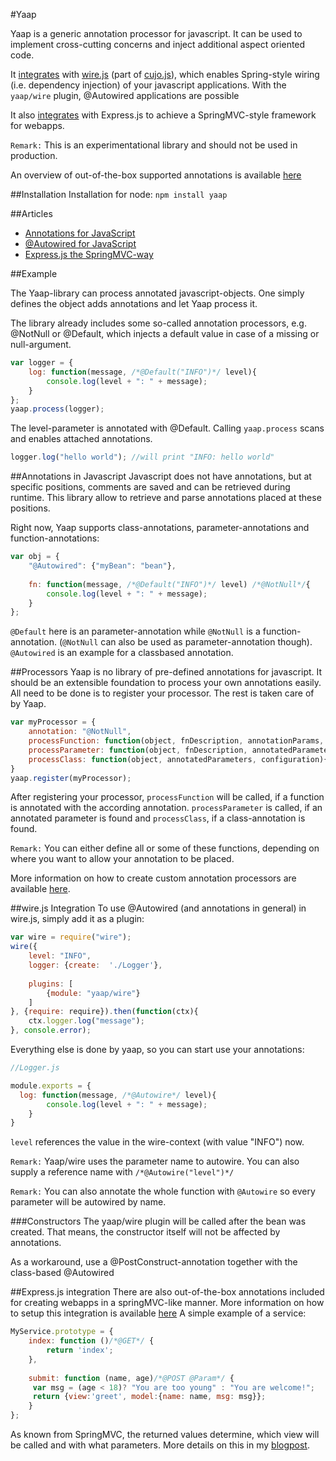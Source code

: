 #Yaap

Yaap is a generic annotation processor for javascript. It can be used to implement cross-cutting concerns and inject additional aspect oriented code.


It [integrates](#wirejs-integration) with [wire.js](https://github.com/cujojs/wire) (part of [cujo.js](http://cujojs.com)), which enables Spring-style wiring (i.e. dependency injection) of your javascript applications. 
With the `yaap/wire` plugin, @Autowired applications are possible

It also [integrates](#expressjs-integration) with Express.js to achieve a SpringMVC-style framework for webapps.

`Remark:` This is an experimentational library and should not be used in production.

An overview of out-of-the-box supported annotations is available [here](docs/annotations.md)

##Installation
Installation for node: `npm install yaap`

##Articles

* [Annotations for JavaScript](http://cubiccow.blogspot.com/2013/02/yaap-annotations-for-javascript.html)
* [@Autowired for JavaScript](http://cubiccow.blogspot.de/2013/02/autowire-for-javascript.html)
* [Express.js the SpringMVC-way](http://cubiccow.blogspot.com/2013/04/expressjs-springmvc-way.html)

##Example

The Yaap-library can process annotated javascript-objects. One simply defines the object adds annotations and let Yaap process it.

The library already includes some so-called annotation processors, e.g. @NotNull or @Default, which injects a default value in case of a missing or null-argument.

```js
var logger = {
	log: function(message, /*@Default("INFO")*/ level){
		console.log(level + ": " + message);
	}
};
yaap.process(logger);
```

The level-parameter is annotated with @Default. Calling <code>yaap.process</code> scans and 
enables attached annotations.


```js
logger.log("hello world"); //will print "INFO: hello world"
```

##Annotations in Javascript
Javascript does not have annotations, but at specific positions, comments are saved and can be retrieved during runtime. This library allow to retrieve and parse annotations placed at these positions.

Right now, Yaap supports class-annotations, parameter-annotations and function-annotations:

```js
var obj = {
	"@Autowired": {"myBean": "bean"},
	
	fn: function(message, /*@Default("INFO")*/ level) /*@NotNull*/{
		console.log(level + ": " + message);
	}
};
```
`@Default` here is an parameter-annotation while `@NotNull` is a function-annotation. (`@NotNull` can also be used as parameter-annotation though).
`@Autowired` is an example for a classbased annotation.



##Processors
Yaap is no library of pre-defined annotations for javascript. It should be an extensible foundation to process 
your own annotations easily. All need to be done is to register your processor. The rest is taken care of by Yaap.

```js
var myProcessor = {
	annotation: "@NotNull",
	processFunction: function(object, fnDescription, annotationParams, configuration){...	},
	processParameter: function(object, fnDescription, annotatedParameters, configuration){...},
	processClass: function(object, annotatedParameters, configuration){...}
}
yaap.register(myProcessor);
```

After registering your processor, `processFunction` will be called, 
if a function is annotated with the according annotation. `processParameter` is called, 
if an annotated parameter is found and `processClass`, if a class-annotation is found.

`Remark:` You can either define all or some of these functions, depending on 
where you want to allow your annotation to be placed.

More information on how to create custom annotation processors are available [here](docs/processors.md).

##wire.js Integration
To use @Autowired (and annotations in general) in wire.js, simply add it as a plugin:
```js
var wire = require("wire");
wire({
	level: "INFO",
	logger: {create:  './Logger'},
        
	plugins: [
		{module: "yaap/wire"}
	]
}, {require: require}).then(function(ctx){
	ctx.logger.log("message");
}, console.error);
```
Everything else is done by yaap, so you can start use your annotations:

```js
//Logger.js

module.exports = {
  log: function(message, /*@Autowire*/ level){
		console.log(level + ": " + message);
	}
}
```
`level` references the value in the wire-context (with value "INFO") now.

`Remark:` Yaap/wire uses the parameter name to autowire. You can also supply a reference name with `/*@Autowire("level")*/`

`Remark:` You can also annotate the whole function with `@Autowire` so every parameter will be autowired by name.

###Constructors
The yaap/wire plugin will be called after the bean was created. That means, the constructor itself will not be affected by annotations. 

As a workaround, use a @PostConstruct-annotation together with the class-based @Autowired 

##Express.js integration
There are also out-of-the-box annotations included for creating webapps in a springMVC-like manner. 
More information on how to setup this integration is available [here](docs/express.md)
A simple example of a service:

```js
MyService.prototype = {
    index: function ()/*@GET*/ {
		return 'index';
    },
    
    submit: function (name, age)/*@POST @Param*/ {
     var msg = (age < 18)? "You are too young" : "You are welcome!";
	 return {view:'greet', model:{name: name, msg: msg}};
    }
};
```
As known from SpringMVC, the returned values determine, which view will be called and with what parameters. 
More details on this in my [blogpost](http://cubiccow.blogspot.com/2013/02/autowire-for-javascript.html).

